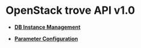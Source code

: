 # OpenStack trove API v1.0<a name="rds_06_0020"></a>

-   **[DB Instance Management](db-instance-management-10.md)**  

-   **[Parameter Configuration](parameter-configuration-20.md)**  


